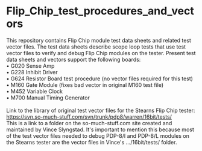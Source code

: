 # Flip_Chip_test_procedures_and_vectors
This repository contains Flip Chip module test data sheets and related test vector files. The test data sheets describe scope loop tests that use test vector files to verify and debug Flip Chip modules on the tester. Present test data sheets and vectors support the following boards:
<br>•	G020 Sense Amp
<br>•	G228 Inhibit Driver
<br>•	G624 Resistor Board test procedure (no vector files required for this test)
<br>•	M160 Gate Module (fixes bad vector in original M160 test file)
<br>•	M452 Variable Clock
<br>•	M700 Manual Timing Generator
<br><br>
Link to the library of original test vector files for the Stearns Flip Chip tester:
<br><a href="https://svn.so-much-stuff.com/svn/trunk/pdp8/warren/16bit/tests/">https://svn.so-much-stuff.com/svn/trunk/pdp8/warren/16bit/tests/</a>
<br>This is a link to a folder on the so-much-stuff.com site created and maintained by Vince Slyngstad. It's important to mention this because most of the 
test vector files needed to debug PDP-8/I and PDP-8/L modules on the Stearns tester are the vector files in Vince's .../16bit/tests/ folder.
